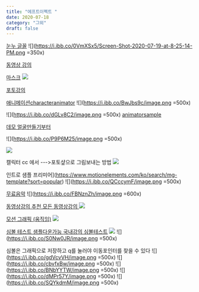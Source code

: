 ```yaml
---
title: "에프트이펙트 "
date: 2020-07-18
category: "그외"
draft: false
---
```

[눈누 글꼴](https://noonnu.cc/)
![](https://i.ibb.co/0VmXSx5/Screen-Shot-2020-07-19-at-8-25-14-PM.png =350x)


[동영상 강의 ](https://www.youtube.com/watch?v=ZJqNLtyTKJQ&list=PL25y0vNai5l8pJCo6ZVsSp3AqLwx33EnQ&index=27)


[마스크](https://www.youtube.com/watch?v=lvQgKa0CNkE&list=PL25y0vNai5l8pJCo6ZVsSp3AqLwx33EnQ&index=28)
![](https://i.ibb.co/CBTQ1Rm/Screen-Shot-2020-07-19-at-9-30-57-PM.png)


[포토강의](https://www.youtube.com/watch?v=5-RmbfQ6zFY&list=PLLtzrE3hP5SS6pPcZ43797J5tcvdBRMde&index=7)


[애니메이션characteranimator](https://helpx.adobe.com/kr/adobe-character-animator/using/overview.html)
![](https://i.ibb.co/BwJbs9c/image.png =500x)

![](https://i.ibb.co/dGLv8C2/image.png =500x)
[animatorsample](https://www.youtube.com/watch?v=ISTy1k8J39c&list=TLPQMjAwNzIwMjBH7CoziMSofQ&index=4)

[데모 얼굴만들기부터 ](https://helpx.adobe.com/kr/adobe-character-animator/how-to/build-animated-face.html?playlist=/services/playlist.helpx/products:SG_CHARACTERANIMATOR/learn-path:get-started/set-header:ccx-designer/playlist:orientation/ko_KR.json&ref=helpx.adobe.com)

![](https://i.ibb.co/P9P6M25/image.png =500x)

![](https://i.ibb.co/S5TY4n4/image.png)

캘릭터 cc 에서  --->포토샾으로 그림보내는 방법
![](https://i.ibb.co/3s4JKSS/image.png)

인트로 샘플 프리미어](https://www.motionelements.com/ko/search/mg-template?sort=popular)
![](https://i.ibb.co/QCccymF/image.png =500x)

[무료음악](https://www.youtube.com/audiolibrary/music?nv=1)
![](https://i.ibb.co/FBNznZh/image.png  =600x)

[동영상강의 추천  모든 동영상강의 ](https://terua768.tistory.com/entry/%EC%98%81%EC%83%81%ED%8E%B8%EC%A7%91-%ED%94%84%EB%A6%AC%EB%AF%B8%EC%96%B4-%ED%94%84%EB%A1%9C-%EA%B0%95%EC%9D%98-%EC%B6%94%EC%B2%9C)
![](https://i.ibb.co/h7fmMg6/image.png)

[모션 그래픽 (움직임)](https://www.youtube.com/watch?v=bfgkNPFva74)
![](https://i.ibb.co/ySk7xvj/image.png)


[심볼 테스트 샘플다운가능 ](https://helpx.adobe.com/kr/animate/how-to/tweening-animation.html)
[국내강의 심볼테스트](https://www.youtube.com/watch?v=1dwC9QV19cA)
![](https://i.ibb.co/7jRGhpv/image.png)
![](https://i.ibb.co/S0Nw0JR/image.png =500x)

심볼은 그래픽으로 저장하고 q를 눌러야 이동포인터를 찾을 수 있다 
![](https://i.ibb.co/gdVcvVH/image.png =500x)
![](https://i.ibb.co/cbvfxBw/image.png =500x)
![](https://i.ibb.co/BNbYYTW/image.png =500x)
![](https://i.ibb.co/dMPr57Y/image.png =500x) 
![](https://i.ibb.co/SQYkdmM/image.png =500x)
<!--stackedit_data:
eyJoaXN0b3J5IjpbLTEzMzc3MTAyMjEsLTIwNTI1MTQxMzUsMT
AxNDQ0Mzc4MiwtOTA2Njg1MjE3LDU5NTIzNDAyOCw0NjgyNTcx
NzMsODk2NjU5NjM0LC0xNzc4NTkyMTcxLC0xNjU5NTA5MDg5LC
0xNTQ3OTQ0MTM1LC0xMTcwODY1NDksMTczNjI5NjAwNywtMTEx
NTE1MTE4OSwxNTA5MTc4MDIyLDY0MzYzMjgzOSwxNzYzMTAyNj
IwLDEzNDI4NzE4MzQsLTQ5NjQzNzczNSwxODQxODQzOTk1XX0=

-->